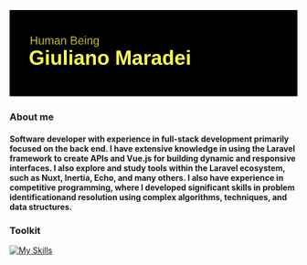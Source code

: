 ![Cabeçalho](https://github.com/giulianomaradei/giulianomaradei/blob/cb68875d1742dc32a3f94c9249a0e17cd51a8d86/header.png)

### About me

#### Software developer with experience in full-stack development primarily focused on the back end. I have extensive knowledge in using the Laravel framework to create APIs and Vue.js for building dynamic and responsive interfaces. I also explore and study tools within the Laravel ecosystem, such as Nuxt, Inertia, Echo, and many others. I also have experience in competitive programming, where I developed significant skills in problem identificationand resolution using complex algorithms, techniques, and data structures.

### Toolkit

[![My Skills](https://skillicons.dev/icons?i=laravel,vue,nuxtjs,ts,js,php,mysql,linux,cpp,java)](https://skillicons.dev)
